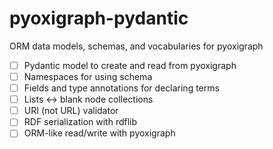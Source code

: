 # pyoxigraph-pydantic
ORM data models, schemas, and vocabularies for pyoxigraph

- [ ] Pydantic model to create and read from pyoxigraph
- [ ] Namespaces for using schema
- [ ] Fields and type annotations for declaring terms
- [ ] Lists <-> blank node collections
- [ ] URI (not URL) validator
- [ ] RDF serialization with rdflib
- [ ] ORM-like read/write with pyoxigraph